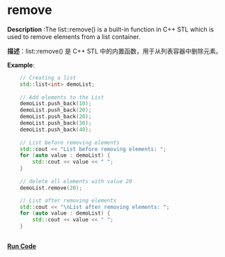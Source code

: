 # remove

**Description** :The list::remove() is a built-in function in C++ STL which is used to remove elements from a list container.

**描述**：list::remove() 是 C++ STL 中的内置函数，用于从列表容器中删除元素。

**Example**:
```cpp
    // Creating a list 
    std::list<int> demoList; 
  
    // Add elements to the List 
    demoList.push_back(10); 
    demoList.push_back(20); 
    demoList.push_back(20); 
    demoList.push_back(30); 
    demoList.push_back(40); 
  
    // List before removing elements 
    std::cout << "List before removing elements: "; 
    for (auto value : demoList) {
        std::cout << value << " "; 
    }
  
    // delete all elements with value 20 
    demoList.remove(20); 

    // List after removing elements 
    std::cout << "\nList after removing elements: "; 
    for (auto value : demoList) {
        std::cout << value << " "; 
    }
 
```
**[Run Code](https://rextester.com/KDDH67495)**
